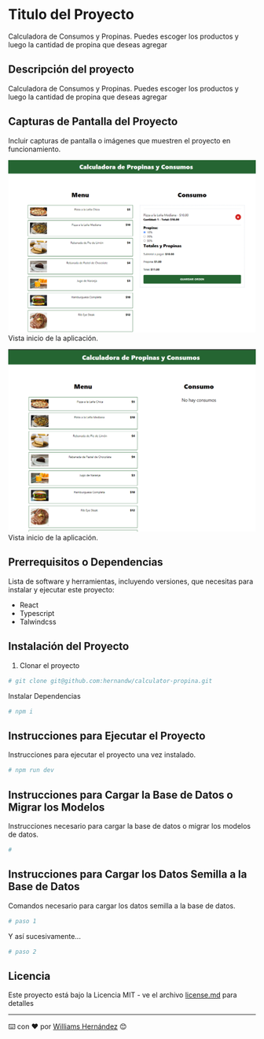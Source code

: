 # Titulo del Proyecto

Calculadora de Consumos y Propinas. Puedes escoger los productos y luego la cantidad de propina que deseas agregar

## Descripción del proyecto

Calculadora de Consumos y Propinas. Puedes escoger los productos y luego la cantidad de propina que deseas agregar

## Capturas de Pantalla del Proyecto

Incluir capturas de pantalla o imágenes que muestren el proyecto en funcionamiento.

![Home](public/images/calculadora.png)
Vista inicio de la aplicación.

![Consumos](public/images/calculadora2.png)
Vista inicio de la aplicación.

## Prerrequisitos o Dependencias

Lista de software y herramientas, incluyendo versiones, que necesitas para instalar y ejecutar este proyecto:

- React
- Typescript
- Talwindcss

## Instalación del Proyecto

1. Clonar el proyecto

```bash
# git clone git@github.com:hernandw/calculator-propina.git
```

Instalar Dependencias

```bash
# npm i
```

## Instrucciones para Ejecutar el Proyecto

Instrucciones para ejecutar el proyecto una vez instalado.

```bash
# npm run dev
```

## Instrucciones para Cargar la Base de Datos o Migrar los Modelos

Instrucciones necesario para cargar la base de datos o migrar los modelos de datos.

```bash
#
```

## Instrucciones para Cargar los Datos Semilla a la Base de Datos

Comandos necesario para cargar los datos semilla a la base de datos.

```bash
# paso 1
```

Y así sucesivamente...

```bash
# paso 2
```



## Licencia

Este proyecto está bajo la Licencia MIT - ve el archivo [license.md](LICENSE) para detalles

---


⌨️ con ❤️ por [Williams Hernández](https://github.com/hernandw) 😊
